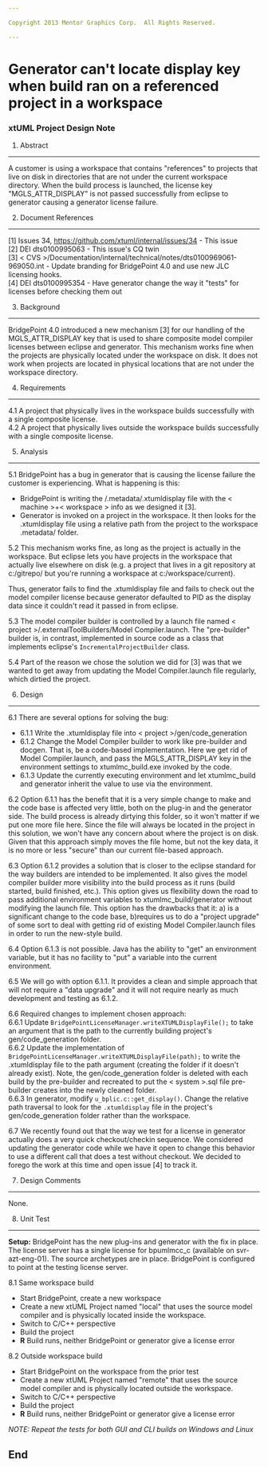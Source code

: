 ```yaml
---

Copyright 2013 Mentor Graphics Corp.  All Rights Reserved.

---
```


# Generator can't locate display key when build ran on a referenced project in a workspace
### xtUML Project Design Note


1. Abstract
-----------
A customer is using a workspace that contains "references" to projects that live
on disk in directories that are not under the current workspace directory.  When 
the build process is launched, the license key "MGLS_ATTR_DISPLAY" is not passed
successfully from eclipse to generator causing a generator license failure.

2. Document References
----------------------
[1] Issues 34, https://github.com/xtuml/internal/issues/34 - This issue  
[2] DEI dts0100995063 - This issue's CQ twin  
[3] < CVS >/Documentation/internal/technical/notes/dts0100969061-969050.int - Update branding
  for BridgePoint 4.0 and use new JLC licensing hooks.  
[4] DEI dts0100995354 - Have generator change the way it "tests" for licenses before checking them out  

3. Background
-------------
BridgePoint 4.0 introduced a new mechanism [3] for our handling of the MGLS_ATTR_DISPLAY
key that is used to share composite model compiler licenses between eclipse and 
generator.  This mechanism works fine when the projects are physically located under the
workspace on disk.  It does not work when projects are located in physical locations that
are not under the workspace directory.

4. Requirements
---------------
4.1  A project that physically lives in the workspace builds successfully with a single
  composite license.  
4.2  A project that physically lives outside the workspace builds successfully with a single
  composite license.  
  
5. Analysis
-----------
5.1  BridgePoint has a bug in generator that is causing the license failure the customer
  is experiencing.  What is happening is this:
- BridgePoint is writing the <workspace>/.metadata/.xtumldisplay file with the 
  < machine >+< workspace > info as we designed it [3].
- Generator is invoked on a project in the workspace.  It then looks for the .xtumldisplay 
  file using a relative path from the project to the workspace .metadata/ folder.  

5.2  This mechanism works fine, as long as the project is actually in the workspace.  But 
  eclipse lets you have projects in the workspace that actually live elsewhere on disk (e.g. 
  a project that lives in a git repository at c:/gitrepo/ but you're running a workspace at 
  c:/workspace/current).  

  Thus, generator fails to find the .xtumldisplay file and fails to check out the model compiler
  license because generator defaulted to PID as the display data since it couldn't read it 
  passed in from eclipse.  

5.3  The model compiler builder is controlled by a launch file named 
  < project >/.externalToolBuilders/Model Compiler.launch.  The "pre-builder" builder is, in contrast,
  implemented in source code as a class that implements eclipse's ```IncrementalProjectBuilder```
  class.  
  
5.4  Part of the reason we chose the solution we did for [3] was that we wanted to get away from
  updating the Model Compiler.launch file regularly, which dirtied the project.  
  
6. Design
---------
6.1  There are several options for solving the bug:
  - 6.1.1 Write the .xtumldisplay file into < project >/gen/code_generation
  - 6.1.2 Change the Model Compiler builder to work like pre-builder and docgen.  That is, be a 
  code-based implementation.  Here we get rid of Model Compiler.launch, and pass the MGLS_ATTR_DISPLAY 
  key in the environment settings to xtumlmc_build.exe invoked by the code.
  - 6.1.3 Update the currently executing environment and let xtumlmc_build and generator inherit
  the value to use via the environment.  

6.2  Option 6.1.1 has the benefit that it is a very simple change to make and the code base is
  affected very little, both on the plug-in and the generator side.  The build process is already 
  dirtying this folder, so it won't matter if we put one more file here.  Since the file will always
  be located in the project in this solution, we won't have any concern about where the project is
  on disk.  Given that this approach simply moves the file home, but not the key data, it is no 
  more or less "secure" than our current file-based approach.  
  
6.3 Option 6.1.2 provides a solution that is closer to the eclipse standard for the way builders
  are intended to be implemented.  It also gives the model compiler builder more visibility into
  the build process as it runs (build started, build finished, etc.).  This option gives us 
  flexibility down the road to pass additional environment variables to xtumlmc_build/generator
  without modifying the launch file.  This option has the drawbacks that it: a) is a significant 
  change to the code base, b)requires us to do a "project upgrade" of some sort to deal with getting
  rid of existing Model Compiler.launch files in order to run the new-style build. 
  
6.4 Option 6.1.3 is not possible.  Java has the ability to "get" an environment variable, but it 
  has no facility to "put" a variable into the current environment.
  
6.5  We will go with option 6.1.1.  It provides a clean and simple approach that will not require
  a "data upgrade" and it will not require nearly as much development and testing as 6.1.2.  

6.6  Required changes to implement chosen approach:  
6.6.1  Update ```BridgePointLicenseManager.writeXTUMLDisplayFile();``` to take an argument
  that is the path to the currently building project's gen/code_generation folder.    
6.6.2  Update the implementation of ```BridgePointLicenseManager.writeXTUMLDisplayFile(path);``` to 
  write the .xtumldisplay file to the path argument (creating the folder if it doesn't already exist).
  Note, the gen/code_generation folder is deleted with each build by the pre-builder and recreated to
  put the < system >.sql file pre-builder creates into the newly cleaned folder.  
6.6.3  In generator, modify ```u_bplic.c::get_display()```.  Change the relative path traversal to 
  look for the ```.xtumldisplay``` file in the project's gen/code_generation folder rather than the 
  workspace.  
  
6.7  We recently found out that the way we test for a license in generator actually does a very quick
  checkout/checkin sequence.  We considered updating the generator code while we have it open to 
  change this behavior to use a different call that does a test without checkout.  We decided to forego
  the work at this time and open issue [4] to track it.  
  
7. Design Comments
------------------
None.

8. Unit Test
------------
__Setup:__ BridgePoint has the new plug-ins and generator with the fix in place.  The license
server has a single license for bpumlmcc_c (available on svr-azt-eng-01).  The source archetypes
are in place.  BridgePoint is configured to point at the testing license server.  

8.1  Same workspace build
  - Start BridgePoint, create a new workspace
  - Create a new xtUML Project named "local" that uses the source model compiler and is 
  physically located inside the workspace.
  - Switch to C/C++ perspective
  - Build the project
  - __R__ Build runs, neither BridgePoint or generator give a license error

8.2  Outside workspace build
  - Start BridgePoint on the workspace from the prior test
  - Create a new xtUML Project named "remote" that uses the source model compiler and is 
  physically located outside the workspace.
  - Switch to C/C++ perspective
  - Build the project
  - __R__ Build runs, neither BridgePoint or generator give a license error

_NOTE: Repeat the tests for both GUI and CLI builds on Windows and Linux_

End
---


